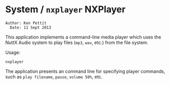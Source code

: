 # System / `nxplayer` NXPlayer

```
Author: Ken Pettit
  Date: 11 Sept 2013
```

This application implements a command-line media player which uses the NuttX
Audio system to play files (`mp3`, `wav`, etc.) from the file system.

Usage:

```shell
nxplayer
```

The application presents an command line for specifying player commands, such as
`play filename`, `pause`, `volume 50%`, etc.
